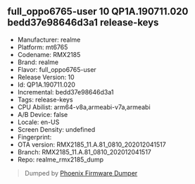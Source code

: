 ## full_oppo6765-user 10 QP1A.190711.020 bedd37e98646d3a1 release-keys
- Manufacturer: realme
- Platform: mt6765
- Codename: RMX2185
- Brand: realme
- Flavor: full_oppo6765-user
- Release Version: 10
- Id: QP1A.190711.020
- Incremental: bedd37e98646d3a1
- Tags: release-keys
- CPU Abilist: arm64-v8a,armeabi-v7a,armeabi
- A/B Device: false
- Locale: en-US
- Screen Density: undefined
- Fingerprint: 
- OTA version: RMX2185_11.A.81_0810_202012041517
- Branch: RMX2185_11.A.81_0810_202012041517
- Repo: realme_rmx2185_dump


>Dumped by [Phoenix Firmware Dumper](https://github.com/DroidDumps/phoenix_firmware_dumper)
